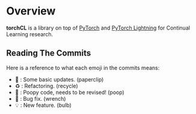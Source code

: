 # Overview
**torchCL** is a library on top of [PyTorch](https://pytorch.org) and [PyTorch Lightning](https://www.pytorchlightning.ai/) for Continual Learning research.


## Reading The Commits
Here is a reference to what each emoji in the commits means:

* 📎 : Some basic updates. (paperclip)
* ♻️ : Refactoring. (recycle)
* 💩 : Poopy code, needs to be revised! (poop)
* 🔧 : Bug fix. (wrench)
* 💡 : New feature. (bulb)
